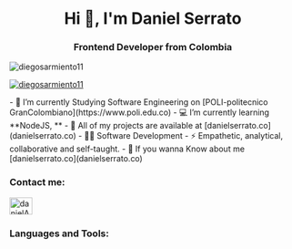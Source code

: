 <h1 align="center">Hi 👋, I'm Daniel Serrato</h1>
<h3 align="center">Frontend Developer from Colombia</h3>
<p align="left"> <img src="https://komarev.com/ghpvc/?username=diegosarmiento11&label=Profile%20views&color=0e75b6&style=flat" alt="diegosarmiento11" /> </p>
<p align="left"> <a href="https://github.com/ryo-ma/github-profile-trophy"><img src="https://github-profile-trophy.vercel.app/?username=diegosarmiento11" alt="diegosarmiento11" /></a> </p>
- 🚀 I’m currently Studying Software Engineering on [POLI-politecnico GranColombiano](https://www.poli.edu.co)
- 💻 I’m currently learning **NodeJS, **
- 📌 All of my projects are available at [danielserrato.co](danielserrato.co)
- 👨‍💻 Software Development
- ⚡ Empathetic, analytical, collaborative and self-taught.
- 📝 If you wanna Know about me [danielserrato.co](danielserrato.co) 

<h3 align="left">Contact me:</h3>
<p align="left">
<a href="https://www.linkedin.com/in/daniel-alfredo-serrato-r%C3%ADos-4a8607233/" target="blank"><img align="center" src="https://raw.githubusercontent.com/rahuldkjain/github-profile-readme-generator/neutral-icons/src/images/icons/Social/linked-in-alt.svg" alt="danielAlfredoSerrato" height="30" width="40" /></a>
</p>

<h3 align="left">Languages and Tools:</h3>

